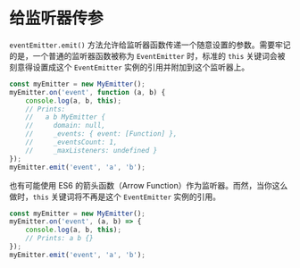 # 给监听器传参

`eventEmitter.emit()` 方法允许给监听器函数传递一个随意设置的参数。需要牢记的是，一个普通的监听器函数被称为 `EventEmitter` 时，标准的 `this` 关键词会被刻意得设置成这个 `EventEmitter` 实例的引用并附加到这个监听器上。

```javascript
const myEmitter = new MyEmitter();
myEmitter.on('event', function (a, b) {
    console.log(a, b, this);
    // Prints:
    //   a b MyEmitter {
    //     domain: null,
    //     _events: { event: [Function] },
    //     _eventsCount: 1,
    //     _maxListeners: undefined }
});
myEmitter.emit('event', 'a', 'b');
```

也有可能使用 ES6 的箭头函数（Arrow Function）作为监听器。而然，当你这么做时，`this` 关键词将不再是这个 `EventEmitter` 实例的引用。

```javascript
const myEmitter = new MyEmitter();
myEmitter.on('event', (a, b) => {
    console.log(a, b, this);
    // Prints: a b {}
});
myEmitter.emit('event', 'a', 'b');
```